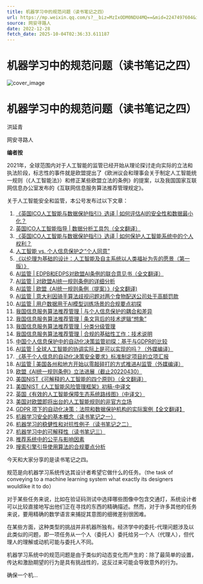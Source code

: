 ```yaml
---
title: 机器学习中的规范问题（读书笔记之四）
url: https://mp.weixin.qq.com/s?__biz=MzIxODM0NDU4MQ==&mid=2247497604&idx=1&sn=5f28dc052eef0b777a46b9aeb51e7138&chksm=97e94a6ea09ec378b4e362ba389eb1291585e2c606f9bd83ccb10e5ab6e04cac6854b6e52b66&scene=58&subscene=0#rd
source: 网安寻路人
date: 2022-12-28
fetch_date: 2025-10-04T02:36:33.611187
---
```


# 机器学习中的规范问题（读书笔记之四）

![cover_image](https://mmbiz.qpic.cn/mmbiz_jpg/jErr674f9miccpoKoMM19nrcVia3qK4ooLicHicbOmicWbdSY1El8z1R12ImlyLld4F6JQaDFEvAdJ0vxiaHlbnzfqxw/0?wx_fmt=jpeg)

# 机器学习中的规范问题（读书笔记之四）

洪延青

网安寻路人

**编者按**

2021年，全球范围内对于人工智能的监管已经开始从理论探讨走向实际的立法和执法阶段，标志性的事件就是欧盟提出了《欧洲议会和理事会关于制定人工智能统一规则（《人工智能法》）和修正某些欧盟立法的条例》的提案，以及我国国家互联网信息办公室发布的《互联网信息服务算法推荐管理规定》。

关于人工智能安全和监管，本公号发布过以下文章：

1. [《英国ICO人工智能与数据保护指引》选译 | 如何评估AI的安全性和数据最小化？](http://mp.weixin.qq.com/s?__biz=MzIxODM0NDU4MQ==&mid=2247490369&idx=1&sn=7f628b0a227cc4ed5109aaf3b90883a9&chksm=97eaa6aba09d2fbd0a59bdf0376c067783a8b79a6d9e159641c4728f7cd4063ee80cd1158dc9&scene=21#wechat_redirect)
2. [英国ICO人工智能指导 | 数据分析工具包（全文翻译）](http://mp.weixin.qq.com/s?__biz=MzIxODM0NDU4MQ==&mid=2247491455&idx=1&sn=0ab1756a63f56cae63936e3958587933&chksm=97eaa295a09d2b83e1c7440a22915ea671cab76bff47bb19fcd623fabf26bbdf54b603cd665d&scene=21#wechat_redirect)
3. [《英国ICO人工智能与数据保护指引》选译 | 如何保护人工智能系统中的个人权利？](http://mp.weixin.qq.com/s?__biz=MzIxODM0NDU4MQ==&mid=2247490339&idx=1&sn=4ea2af025cdad3d46e7d92a24f76e860&chksm=97eaa6c9a09d2fdf6b2e37475479abbc4a9bc35e4ea9dc0ef29b1b0e727ccc82cd958ee50004&scene=21#wechat_redirect)
4. [人工智能 vs. 个人信息保护之“个人同意”](http://mp.weixin.qq.com/s?__biz=MzIxODM0NDU4MQ==&mid=2247484571&idx=1&sn=41c9d5ec201e2e1f050dd77e856993ef&chksm=97eab971a09d30673d2513c98ca1a9d572ec1ed87e01fa09cd64ba3c41af6ca57e0d3b3c369e&scene=21#wechat_redirect)
5. [《以伦理为基础的设计：人工智能及自主系统以人类福祉为先的愿景（第一版）》](http://mp.weixin.qq.com/s?__biz=MzIxODM0NDU4MQ==&mid=2247484264&idx=1&sn=dcb9e04c6f615a7c174c631ade2fa2aa&chksm=97eabe82a09d3794cb0a68a791d7a2ce009cd05c50ad423285003338c09575b6c8bd9519f812&scene=21#wechat_redirect)
6. [AI监管 | EDPB和EDPS对欧盟AI条例的联合意见书（全文翻译）](http://mp.weixin.qq.com/s?__biz=MzIxODM0NDU4MQ==&mid=2247492311&idx=1&sn=ea6f445d2fbd1389e2df697fe42539b6&chksm=97e95f3da09ed62bb16298981bd7fa2e46d53fdd97e490cd1bd2c5525a3d64796745ee65a9f1&scene=21#wechat_redirect)
7. [AI监管 | 对欧盟AI统一规则条例的详细分析](http://mp.weixin.qq.com/s?__biz=MzIxODM0NDU4MQ==&mid=2247492317&idx=1&sn=37fd2e9d5143edec9047e55776f91653&chksm=97e95f37a09ed6217aeb0ec31ec932b4111a108d4a8fd6d0826a8a8df4f5a5c1a712e05dad49&scene=21#wechat_redirect)
8. [AI监管 | 欧盟《AI统一规则条例（提案）》(全文翻译)](http://mp.weixin.qq.com/s?__biz=MzIxODM0NDU4MQ==&mid=2247492414&idx=1&sn=1c0addca9b35dfebe92c9537d5900f2a&chksm=97e95ed4a09ed7c26da4ccd52e2d8a74f114e8942ec94c7ceda2edcee403be41a2bb4ae466ee&scene=21#wechat_redirect)
9. [AI监管 | 意大利因骑手算法歧视问题对两个食物配送公司处于高额罚款](http://mp.weixin.qq.com/s?__biz=MzIxODM0NDU4MQ==&mid=2247492795&idx=1&sn=6196503c3e4306a682d220e9908cb9b1&chksm=97e95951a09ed047f5da7263e5dd9bf5426c5ebf906dfcb4bf10ff217154365d1963a4d7c850&scene=21#wechat_redirect)
10. [AI监管 | 用户数据用于AI模型训练场景的合规要点初探](http://mp.weixin.qq.com/s?__biz=MzIxODM0NDU4MQ==&mid=2247492865&idx=1&sn=813c0a010d8154c19a96b28e16504eb0&chksm=97e958eba09ed1fd26cc26fb2d8eb35fb380a386549c30b5919a6bf4602c15ba1bf270a7814b&scene=21#wechat_redirect)
11. [我国信息服务算法推荐管理 | 与个人信息保护的耦合和差异](http://mp.weixin.qq.com/s?__biz=MzIxODM0NDU4MQ==&mid=2247492942&idx=1&sn=bd14682c31904523d9ce5a60da168e3a&chksm=97e958a4a09ed1b2dbd302c0c1a8c8316da3038e783821eb7b3ef0e7efa6adbd311ae88b2cd9&scene=21#wechat_redirect)
12. [我国信息服务算法推荐管理 | 条文背后的技术逻辑“想象”](http://mp.weixin.qq.com/s?__biz=MzIxODM0NDU4MQ==&mid=2247492952&idx=1&sn=ebdb53b16ba58ab03d6b21b6557733ab&chksm=97e958b2a09ed1a431219e784dfe34c779568910bd6c5b739066ab435e3878191bc03521b8d1&scene=21#wechat_redirect)
13. [我国信息服务算法推荐管理 | 分类分级管理](http://mp.weixin.qq.com/s?__biz=MzIxODM0NDU4MQ==&mid=2247492957&idx=1&sn=30ec42429dd4a155cb491f573c711f6a&chksm=97e958b7a09ed1a17ed485076d4e7b4180523f8d7c752655a229a17424400242571eb608b90f&scene=21#wechat_redirect)
14. [我国信息服务算法推荐管理 | 合规的基础性工作：技术说明](http://mp.weixin.qq.com/s?__biz=MzIxODM0NDU4MQ==&mid=2247492965&idx=1&sn=3f5be92414a67e4a1eef6dae021806b0&chksm=97e9588fa09ed199b0923b8f179362ef8932b7f03ab125a649a11bdfad90981be35c1426ff38&scene=21#wechat_redirect)
15. [中国个人信息保护中的自动化决策监管初探：基于与GDPR的比较](http://mp.weixin.qq.com/s?__biz=MzIxODM0NDU4MQ==&mid=2247493567&idx=1&sn=e47cc742f4c2d1243e17be80478d0041&chksm=97e95a55a09ed343490132064ad60a1777c4bad8477dc590b00998a2646b981dc7e2618b5f42&scene=21#wechat_redirect)
16. [AI监管 | 全球人工智能的协调实际上是可以实现的吗？（外媒编译）](http://mp.weixin.qq.com/s?__biz=MzIxODM0NDU4MQ==&mid=2247494365&idx=1&sn=2cded410ff7c053ae1b54a9e7cf8419f&chksm=97e95737a09ede21281773b8bc36bf5eedd74f0c3398fb71fc531919b98743b970e392da6e92&scene=21#wechat_redirect)
17. [《基于个人信息的自动化决策安全要求》标准制定项目的立项汇报](http://mp.weixin.qq.com/s?__biz=MzIxODM0NDU4MQ==&mid=2247494424&idx=1&sn=4fc64514ca09561e7ca13f44847079e0&chksm=97e956f2a09edfe4d6d04dda28e14cfeca5cdc154224a2989551a585edb2db064bbb3f87232e&scene=21#wechat_redirect)
18. [AI监管 | 美国各州和地方开始以零敲碎打的方式推进AI监管（外媒编译）](http://mp.weixin.qq.com/s?__biz=MzIxODM0NDU4MQ==&mid=2247494795&idx=1&sn=9ed4c19321436f486332abda861c4535&chksm=97e95161a09ed8770598d6d6767337fed70089bb25be2393378d9ce2dda47f7c746830ffe486&scene=21#wechat_redirect)
19. [欧盟《AI统一规则条例》立法进展（截止20220430）](http://mp.weixin.qq.com/s?__biz=MzIxODM0NDU4MQ==&mid=2247494830&idx=1&sn=d878ad1eaf851a64299e3d687dda2de5&chksm=97e95144a09ed85242ba3cbc04453ff551689a1a1f0cca16562c59f93ea6ef1957fd28472138&scene=21#wechat_redirect)
20. [美国NIST《可解释的人工智能的四个原则》（全文翻译）](http://mp.weixin.qq.com/s?__biz=MzIxODM0NDU4MQ==&mid=2247494957&idx=1&sn=8a08401b96d366543d7b139ac33663ec&chksm=97e950c7a09ed9d1d6b8d2e0bc84bfe6ba62b850b0b00aa01fbd82cbfbea396f8e0953d85fb7&scene=21#wechat_redirect)
21. [美国NIST《人工智能风险管理框架》初稿-中译文](http://mp.weixin.qq.com/s?__biz=MzIxODM0NDU4MQ==&mid=2247495428&idx=1&sn=0957998109bd412f9508eef6436bbd46&chksm=97e952eea09edbf8ff12046ff0551a87032dddbebc6648b9d7803aa3defc12eae980b8ae3d56&scene=21#wechat_redirect)
22. [英国《有效的人工智能保障生态系统路线图》（中译文）](http://mp.weixin.qq.com/s?__biz=MzIxODM0NDU4MQ==&mid=2247495907&idx=1&sn=98b352b4129403e81d0e211626b0cc8f&chksm=97e94d09a09ec41f7962507e3c379938b6d5774e43af0e7a6038a91f945ed61ea1f63dbef8f9&scene=21#wechat_redirect)
23. [美国对欧盟即将出台的人工智能规则的非官方立场](http://mp.weixin.qq.com/s?__biz=MzIxODM0NDU4MQ==&mid=2247497067&idx=1&sn=8398542e4f63d2e0695850b3c7512f8c&chksm=97e94881a09ec1973dd12583eb1eb3cfc16b2f96b31be58063c1b347b4f87f6b3a49beb46538&scene=21#wechat_redirect)
24. [GDPR 项下的自动化决策：法院和数据保护机构的实际案例【全文翻译】](http://mp.weixin.qq.com/s?__biz=MzIxODM0NDU4MQ==&mid=2247497430&idx=1&sn=fbee0053decb2c2c6cd34447f3dab5bc&chksm=97e94b3ca09ec22ad0bef6b833f2e823f7c3f9e2242f07bec24b7431b9db1b9ed58b53a755f7&scene=21#wechat_redirect)
25. [机器学习安全的基本概念（读书笔记之一）](http://mp.weixin.qq.com/s?__biz=MzIxODM0NDU4MQ==&mid=2247497437&idx=1&sn=a405c84719392287556b7e9537e088dc&chksm=97e94b37a09ec221fcad4944c5328afb2602d3c49eb177988da4b6d6f42994f37ba0f4b01a20&scene=21#wechat_redirect)
26. [机器学习的稳健性和对抗性例子（读书笔记之二）](http://mp.weixin.qq.com/s?__biz=MzIxODM0NDU4MQ==&mid=2247497445&idx=1&sn=5aaf2d2be65dd5f1da100cbf825f9d0c&chksm=97e94b0fa09ec219b5da5162cdcfe4f0c5f44c806767ae85e7dff743ab337f97cc537cbc928d&scene=21#wechat_redirect)
27. [机器学习中的可解释性（读书笔记三）](http://mp.weixin.qq.com/s?__biz=MzIxODM0NDU4MQ==&mid=2247497456&idx=1&sn=47d22dbf288f38e5dece88712ffc65e4&chksm=97e94b1aa09ec20ca561c9ca4794760f4c9233435b2a5cadc6d1b56977f4bff6bb003d74e7ec&scene=21#wechat_redirect)
28. [推荐系统中的公平与影响因素](http://mp.weixin.qq.com/s?__biz=MzIxODM0NDU4MQ==&mid=2247497587&idx=1&sn=41601c1960adc0ef32da5111a057fa09&chksm=97e94a99a09ec38fde01157b9e84adb5ef4c77b3c61f7084c90b46524d5872bc434ffd0f667e&scene=21#wechat_redirect)
29. [搜索引擎引导使用算法的合规要点分析](http://mp.weixin.qq.com/s?__biz=MzIxODM0NDU4MQ==&mid=2247497602&idx=1&sn=f8462404eea4d0b2421c2f7bc22d1772&chksm=97e94a68a09ec37e4c65e5b66604c537870f322ddb801c2a11dccdf13cbcc1422f8106c3e642&scene=21#wechat_redirect)

今天和大家分享的是读书笔记之四。

规范是向机器学习系统传达其设计者希望它做什么的任务。（the task of conveying to a machine learning system what exactly its designers wouldlike it to do）

对于某些任务来说，比如在验证码测试中选择哪些图像中包含交通灯，系统设计者可以比较直接地写出他们正在寻找的东西的精确描述。然而，对于许多其他的任务来说，要用精确的数学语言来捕捉其意图的细微差别很困难。

在某些方面，这种类型的挑战并非机器所独有。经济学中的委托-代理问题涉及以此类似的问题，即一项任务从一个人（委托人）委托给另一个人（代理人），但代理人的理解或动机可能与委托人不同。

机器学习系统中的规范问题是由于类似的动态变化而产生的：除了最简单的设置，传达和激励期望的行为是具有挑战性的，这反过来可能会导致意外的行为。

确保一个机...